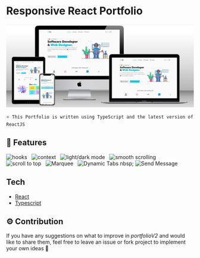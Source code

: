 # Responsive React Portfolio

<img src="./portfolio-mockup.jpeg">
 
```
⭐ This Portfolio is written using TypeScript and the latest version of ReactJS 
```


## :crown: Features

<img src="https://img.shields.io/badge/-hooks-blue" alt="hooks"/> &nbsp; <img src="https://img.shields.io/badge/-context-blue" alt="context"/> &nbsp; <img src="https://img.shields.io/badge/-light/dark mode-blue" alt="light/dark mode"/> &nbsp; <img src="https://img.shields.io/badge/-smooth scrolling-blue" alt="smooth scrolling"/> &nbsp; <img src="https://img.shields.io/badge/-scroll to top-blue" alt="scroll to top"/> &nbsp; <img src="https://img.shields.io/badge/-Marquee-blue" alt="Marquee"/> &nbsp; <img src="https://img.shields.io/badge/-Dynamic Tabs-blue" alt="Dynamic Tabs"/> nbsp; <img src="https://img.shields.io/badge/-Send Message-blue" alt="Send Message"/>


## Tech

- [React]
- [Typescript]


## :gear: Contribution

If you have any suggestions on what to improve in <em>portfolioV2</em> and would like to share them, feel free to leave an issue or fork project to implement your own ideas :slightly_smiling_face:

[React]: https://react.dev/
[Typescript]: https://www.typescriptlang.org/
